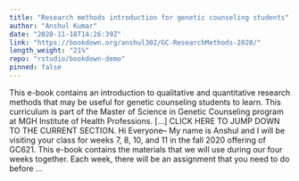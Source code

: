 ```yaml
---
title: "Research methods introduction for genetic counseling students"
author: "Anshul Kumar"
date: "2020-11-18T14:26:39Z"
link: "https://bookdown.org/anshul302/GC-ResearchMethods-2020/"
length_weight: "21%"
repo: "rstudio/bookdown-demo"
pinned: false
---
```


This e-book contains an introduction to qualitative and quantitative research methods that may be useful for genetic counseling students to learn. This curriculum is part of the Master of Science in Genetic Counseling program at MGH Institute of Health Professions. [...] CLICK HERE TO JUMP DOWN TO THE CURRENT SECTION. Hi Everyone– My name is Anshul and I will be visiting your class for weeks 7, 8, 10, and 11 in the fall 2020 offering of GC621. This e-book contains the materials that we will use during our four weeks together. Each week, there will be an assignment that you need to do before ...
